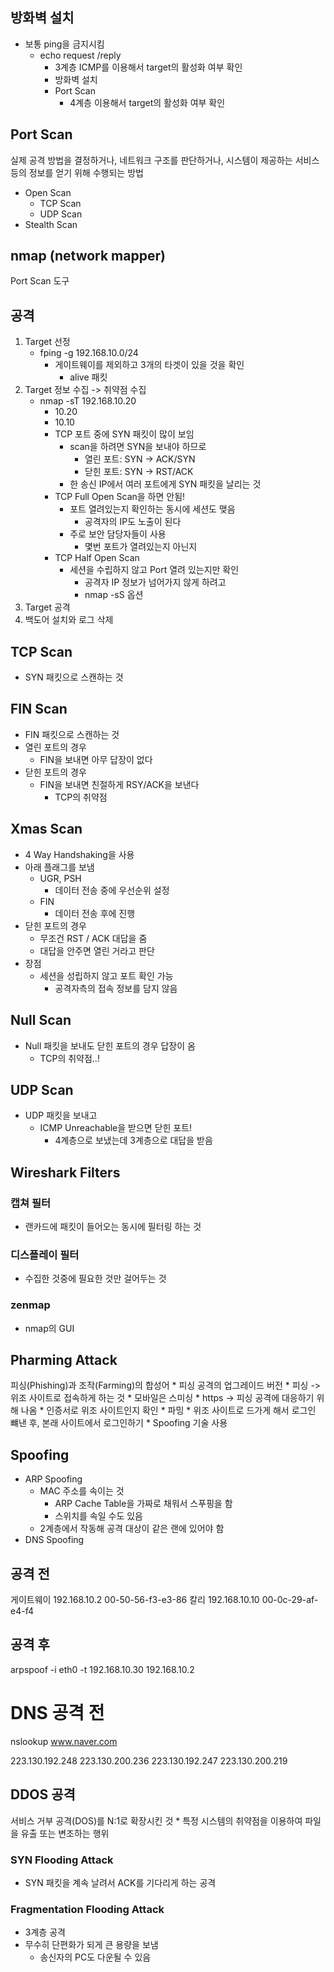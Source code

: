 ## 방화벽 설치
* 보통 ping을 금지시킴
    * echo request /reply
        * 3계층 ICMP를 이용해서 target의 활성화 여부 확인
        * 방화벽 설치
        * Port Scan
            * 4계층 이용해서 target의 활성화 여부 확인

## Port Scan
실제 공격 방법을 결정하거나, 네트워크 구조를 판단하거나, 시스템이 제공하는 서비스 등의 정보를 얻기 위해 수행되는 방법
* Open Scan
    * TCP Scan
    * UDP Scan
* Stealth Scan

## nmap (network mapper)
Port Scan 도구

## 공격 

1. Target 선정
    * fping -g 192.168.10.0/24
        * 게이트웨이를 제외하고 3개의 타겟이 있을 것을 확인
            * alive 패킷
2. Target 정보 수집 -> 취약점 수집
    * nmap -sT 192.168.10.20
        * 10.20
        * 10.10
        * TCP 포트 중에 SYN 패킷이 많이 보임
            * scan을 하려면 SYN을 보내야 하므로
                * 열린 포트: SYN -> ACK/SYN
                * 닫힌 포트: SYN -> RST/ACK
            * 한 송신 IP에서 여러 포트에게 SYN 패킷을 날리는 것
        * TCP Full Open Scan을 하면 안됨!
            * 포트 열려있는지 확인하는 동시에 세션도 맺음
                * 공격자의 IP도 노출이 된다
            * 주로 보안 담당자들이 사용
                * 몇번 포트가 열려있는지 아닌지
        * TCP Half Open Scan
            * 세션을 수립하지 않고 Port 열려 있는지만 확인
                * 공격자 IP 정보가 넘어가지 않게 하려고
                * nmap -sS 옵션
3. Target 공격
4. 백도어 설치와 로그 삭제

## TCP Scan
* SYN 패킷으로 스캔하는 것

## FIN Scan
* FIN 패킷으로 스캔하는 것
* 열린 포트의 경우
    * FIN을 보내면 아무 답장이 없다
* 닫힌 포트의 경우
    * FIN을 보내면 친절하게 RSY/ACK을 보낸다
        * TCP의 취약점

## Xmas Scan

* 4 Way Handshaking을 사용
* 아래 플래그를 보냄
    * UGR, PSH
        * 데이터 전송 중에 우선순위 설정
    * FIN
        * 데이터 전송 후에 진행
* 닫힌 포트의 경우
    * 무조건 RST / ACK 대답을 줌
    * 대답을 안주면 열린 거라고 판단
* 장점
    * 세션을 성립하지 않고 포트 확인 가능
        * 공격자측의 접속 정보를 담지 않음

## Null Scan
* Null 패킷을 보내도 닫힌 포트의 경우 답장이 옴
    * TCP의 취약점..!

## UDP Scan

* UDP 패킷을 보내고
    * ICMP Unreachable을 받으면 닫힌 포트!
        * 4계층으로 보냈는데 3계층으로 대답을 받음

## Wireshark Filters

### 캡쳐 필터
* 랜카드에 패킷이 들어오는 동시에 필터링 하는 것

### 디스플레이 필터
* 수집한 것중에 필요한 것만 걸어두는 것

### zenmap
* nmap의 GUI

## Pharming Attack
피싱(Phishing)과 조작(Farming)의 합성어
    * 피싱 공격의 업그레이드 버전
    * 피싱 -> 위조 사이트로 접속하게 하는 것
        * 모바일은 스미싱 
        * https -> 피싱 공격에 대응하기 위해 나옴
            * 인증서로 위조 사이트인지 확인
    * 파밍
        * 위조 사이트로 드가게 해서 로그인 뺴낸 후, 본래 사이트에서 로그인하기
        * Spoofing 기술 사용

## Spoofing

* ARP Spoofing
    * MAC 주소를 속이는 것
        * ARP Cache Table을 가짜로 채워서 스푸핑을 함
        * 스위치를 속일 수도 있음
    * 2계층에서 작동해 공격 대상이 같은 랜에 있어야 함
* DNS Spoofing

## 공격 전
게이트웨이 192.168.10.2 00-50-56-f3-e3-86
칼리 192.168.10.10 00-0c-29-af-e4-f4

## 공격 후
arpspoof -i eth0 -t 192.168.10.30 192.168.10.2


# DNS 공격 전

nslookup www.naver.com

223.130.192.248
223.130.200.236
223.130.192.247
223.130.200.219

## DDOS 공격

서비스 거부 공격(DOS)를 N:1로 확장시킨 것
    * 특정 시스템의 취약점을 이용하여 파일을 유출 또는 변조하는 행위

### SYN Flooding Attack

* SYN 패킷을 계속 날려서 ACK를 기다리게 하는 공격

### Fragmentation Flooding Attack

* 3계층 공격
* 무수히 단편화가 되게 큰 용량을 보냄
    * 송신자의 PC도 다운될 수 있음